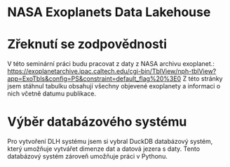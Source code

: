 # NASA Exoplanets Data Lakehouse

# Zřeknutí se zodpovědnosti
V této seminární práci budu pracovat z daty z NASA archivu exoplanet.: https://exoplanetarchive.ipac.caltech.edu/cgi-bin/TblView/nph-tblView?app=ExoTbls&config=PS&constraint=default_flag%20%3E0
Z této stránky jsem stáhnul tabulku obsahují všechny objevené exoplanety a informaci o nich včetně datumu publikace.

# Výběr databázového systému
Pro vytvoření DLH systému jsem si vybral DuckDB databázový systém, který umožňuje vytvářet dimenze dat a datová jezera s daty. Tento databázový systém zároveň umožňuje práci v Pythonu. 
